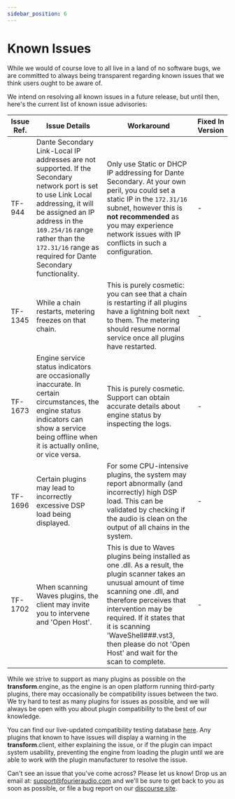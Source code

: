 ```yaml
---
sidebar_position: 6
---
```


# Known Issues

While we would of course love to all live in a land of no software bugs, we are committed to always being transparent regarding known issues that we think users ought to be aware of.

We intend on resolving all known issues in a future release, but until then, here's the current list of known issue advisories:

| Issue Ref. | Issue Details                                                                                                                                                                                                                                                              | Workaround                                                                                                                                                                                                                                                                                                                     | Fixed In Version |
| ---------- | -------------------------------------------------------------------------------------------------------------------------------------------------------------------------------------------------------------------------------------------------------------------------- | ------------------------------------------------------------------------------------------------------------------------------------------------------------------------------------------------------------------------------------------------------------------------------------------------------------------------------ | ---------------- |
| TF-944     | Dante Secondary Link-Local IP addresses are not supported. If the Secondary network port is set to use Link Local addressing, it will be assigned an IP address in the `169.254/16` range rather than the `172.31/16` range as required for Dante Secondary functionality. | Only use Static or DHCP IP addressing for Dante Secondary. At your own peril, you could set a static IP in the `172.31/16` subnet, however this is **not recommended** as you may experience network issues with IP conflicts in such a configuration.                                                                         | -                |
| TF-1345    | While a chain restarts, metering freezes on that chain.                                                                                                                                                                                                                    | This is purely cosmetic: you can see that a chain is restarting if all plugins have a lightning bolt next to them. The metering should resume normal service once all plugins have restarted.                                                                                                                                  | -                |
| TF-1673    | Engine service status indicators are occasionally inaccurate. In certain circumstances, the engine status indicators can show a service being offline when it is actually online, or vice versa.                                                                           | This is purely cosmetic. Support can obtain accurate details about engine status by inspecting the logs.                                                                                                                                                                                                                       | -                |
| TF-1696    | Certain plugins may lead to incorrectly excessive DSP load being displayed.                                                                                                                                                                                                | For some CPU-intensive plugins, the system may report abnormally (and incorrectly) high DSP load. This can be validated by checking if the audio is clean on the output of all chains in the system.                                                                                                                           | -                |
| TF-1702    | When scanning Waves plugins, the client may invite you to intervene and 'Open Host'.                                                                                                                                                                                       | This is due to Waves plugins being installed as one .dll. As a result, the plugin scanner takes an unusual amount of time scanning one .dll, and therefore perceives that intervention may be required. If it states that it is scanning 'WaveShell###.vst3, then please do not 'Open Host' and wait for the scan to complete. | -                |

While we strive to support as many plugins as possible on the **transform**.engine, as the engine is
an open platform running third-party plugins, there may occasionally be compatibility issues between
the two. We try hard to test as many plugins for issues as possible, and we will always be open with
you about plugin compatibility to the best of our knowledge.

You can find our live-updated compatibility testing database <a
href="https://plugins.fourieraudio.com">here</a>. Any plugins that known to have issues will display
a warning in the **transform**.client, either explaining the issue, or if the plugin can impact
system usability, preventing the engine from loading the plugin until we are able to work with the
plugin manufacturer to resolve the issue.

Can't see an issue that you've come across? Please let us know! Drop us an email at:
support@fourieraudio.com and we'll be sure to get back to you as soon as possible, or file a bug
report on our [discourse site](https://discourse.fourieraudio.com).
